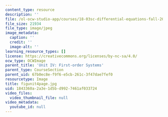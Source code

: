 ```yaml
---
content_type: resource
description: ''
file: /ol-ocw-studio-app/courses/18-03sc-differential-equations-fall-2011/1843360a2a3e1d5bd9927461af033724_figunit4page.jpg
file_size: 21934
file_type: image/jpeg
image_metadata:
  caption: ''
  credit: ''
  image-alt: ''
learning_resource_types: []
license: https://creativecommons.org/licenses/by-nc-sa/4.0/
ocw_type: OCWImage
parent_title: 'Unit IV: First-order Systems'
parent_type: CourseSection
parent_uid: 67b0ec8e-f9f6-e5cb-261c-3f47dae7fef0
resourcetype: Image
title: figunit4page.jpg
uid: 1843360a-2a3e-1d5b-d992-7461af033724
video_files:
  video_thumbnail_file: null
video_metadata:
  youtube_id: null
---
```

